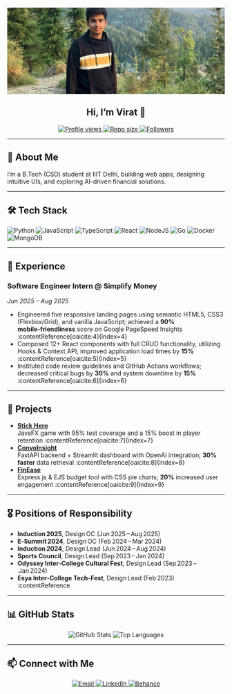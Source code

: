 <!-- === Banner === -->
<p align="center" style="overflow:hidden; width:100%; height:200px;">
  <img
    src="https://raw.githubusercontent.com/viratiiitd/viratiiitd/main/assets/profile 3.jpeg"
    alt="Banner"
    style="width:100%; height:100%; object-fit:cover; object-position:center;"
  />
</p>

<!-- === Profile Header & Badges === -->
<h2 align="center">Hi, I’m Virat 👋</h2>
<p align="center">
  <a href="https://github.com/viratiiitd">
    <img src="https://komarev.com/ghpvc/?username=viratiiitd&label=Profile%20views&color=0e75b6&style=flat" alt="Profile views"/>
  </a>
  <a href="https://github.com/viratiiitd/viratIIITD">
    <img src="https://img.shields.io/github/repo-size/viratiiitd/viratIIITD?style=flat" alt="Repo size"/>
  </a>
  <a href="https://github.com/viratiiitd?tab=followers">
    <img src="https://img.shields.io/github/followers/viratiiitd?label=Followers&style=social" alt="Followers"/>
  </a>
</p>

---

## 🚀 About Me
I’m a B.Tech (CSD) student at IIIT Delhi, building web apps, designing intuitive UIs, and exploring AI-driven financial solutions.

---

## 🛠️ Tech Stack

<p align="left">
  <img src="https://cdn.jsdelivr.net/gh/devicons/devicon/icons/python/python-original.svg"   alt="Python"     width="40" height="40"/>
  <img src="https://cdn.jsdelivr.net/gh/devicons/devicon/icons/javascript/javascript-original.svg" alt="JavaScript" width="40" height="40"/>
  <img src="https://cdn.jsdelivr.net/gh/devicons/devicon/icons/typescript/typescript-original.svg" alt="TypeScript" width="40" height="40"/>
  <img src="https://cdn.jsdelivr.net/gh/devicons/devicon/icons/react/react-original.svg"         alt="React"      width="40" height="40"/>
  <img src="https://cdn.jsdelivr.net/gh/devicons/devicon/icons/nodejs/nodejs-original.svg"         alt="NodeJS"     width="40" height="40"/>
  <img src="https://cdn.jsdelivr.net/gh/devicons/devicon/icons/go/go-original.svg"                 alt="Go"         width="40" height="40"/>
  <img src="https://cdn.jsdelivr.net/gh/devicons/devicon/icons/docker/docker-original.svg"         alt="Docker"     width="40" height="40"/>
  <img src="https://cdn.jsdelivr.net/gh/devicons/devicon/icons/mongodb/mongodb-original.svg"       alt="MongoDB"    width="40" height="40"/>
</p>

---

## 💼 Experience
### Software Engineer Intern @ Simplify Money  
_Jun 2025 – Aug 2025_  
- Engineered five responsive landing pages using semantic HTML5, CSS3 (Flexbox/Grid), and vanilla JavaScript; achieved a **90% mobile‑friendliness** score on Google PageSpeed Insights :contentReference[oaicite:4]{index=4}  
- Composed 12+ React components with full CRUD functionality, utilizing Hooks & Context API; improved application load times by **15%** :contentReference[oaicite:5]{index=5}  
- Instituted code review guidelines and GitHub Actions workflows; decreased critical bugs by **30%** and system downtime by **15%** :contentReference[oaicite:6]{index=6}

---

## 🔭 Projects
- **[Stick Hero](https://github.com/viratiiitd)**  
  JavaFX game with 95% test coverage and a 15% boost in player retention :contentReference[oaicite:7]{index=7}  
- **[ConvoInsight](https://github.com/viratiiitd/backend_assignment)**  
  FastAPI backend + Streamlit dashboard with OpenAI integration; **30% faster** data retrieval :contentReference[oaicite:8]{index=8}  
- **[FinEase](https://github.com/Dushyant98474839/Dis_Prj)**  
  Express.js & EJS budget tool with CSS pie charts; **20%** increased user engagement :contentReference[oaicite:9]{index=9}

---
## 🎖️ Positions of Responsibility
- **Induction 2025**, Design OC (Jun 2025 – Aug 2025)  
- **E‑Summit 2024**, Design OC (Feb 2024 – Mar 2024)  
- **Induction 2024**, Design Lead (Jun 2024 – Aug 2024)
- **Sports Council**, Design Lead (Sep 2023 – Jan 2024)  
- **Odyssey Inter‑College Cultural Fest**, Design Lead (Sep 2023 – Jan 2024)  
- **Esya Inter‑College Tech‑Fest**, Design Lead (Feb 2023) :contentReference
---

## 📊 GitHub Stats

<p align="center">
  <img src="https://github-readme-stats.vercel.app/api?username=viratiiitd&show_icons=true&theme=radical" alt="GitHub Stats" />
  <img src="https://github-readme-stats.vercel.app/api/top-langs/?username=viratiiitd&layout=compact"      alt="Top Languages" />
</p>

---

## 📫 Connect with Me

<p align="center">
  <a href="mailto:virat22578@iiitd.ac.in">
    <img src="https://img.shields.io/badge/Email-D14836?style=flat&logo=gmail&logoColor=white" alt="Email"/>
  </a>
  <a href="https://www.linkedin.com/in/virat-singh-77b765251/">
    <img src="https://img.shields.io/badge/LinkedIn-0A66C2?style=flat&logo=linkedin&logoColor=white" alt="LinkedIn"/>
  </a>
  <a href="https://behance.net/virat4">
    <img src="https://img.shields.io/badge/Behance-1769FF?style=flat&logo=behance&logoColor=white" alt="Behance"/>
  </a>
</p>

